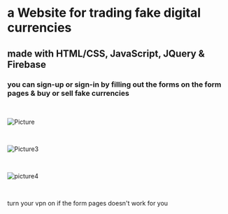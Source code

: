 # a Website for trading fake digital currencies

## made with HTML/CSS, JavaScript, JQuery & Firebase

### you can sign-up or sign-in by filling out the forms on the form pages & buy or sell fake currencies

<br>

![Picture](https://github.com/KamyarGanjian/BitDigit-Website/assets/145255798/0a22e476-af2d-4e70-b936-a0a87e2355ae)

<br>

![Picture3](https://github.com/KamyarGanjian/BitDigit-Website/assets/145255798/37c7318b-363f-4cb6-9873-be70d144fa46)

<br>

![picture4](https://github.com/KamyarGanjian/BitDigit-Website/assets/145255798/b1d5582a-539e-4014-bcc5-4a5476ccbd40)

<br>

<p>turn your vpn on if the form pages doesn't work for you</p>
